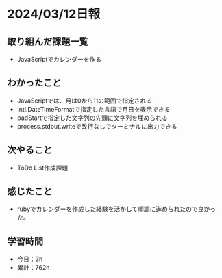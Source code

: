 # 2024/03/12日報
## 取り組んだ課題一覧
- JavaScriptでカレンダーを作る

## わかったこと
- JavaScriptでは、月は0から11の範囲で指定される
- Intl.DateTimeFormatで指定した言語で月日を表示できる
- padStartで指定した文字列の先頭に文字列を埋められる
- process.stdout.writeで改行なしでターミナルに出力できる

## 次やること
- ToDo List作成課題

## 感じたこと
- rubyでカレンダーを作成した経験を活かして順調に進められたので良かった。

## 学習時間
- 今日：3h
- 累計：762h
